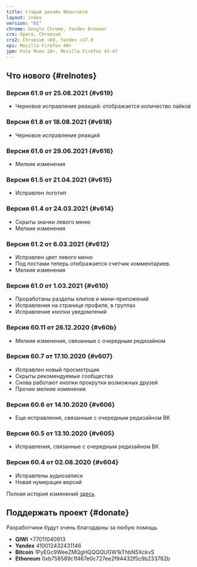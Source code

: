 ```yaml
---
title: Старый дизайн ВКонтакте
layout: index
version: "61"
chrome: Google Chrome, Yandex Browser
crx: Opera, Chromium
crx2: Chromium <60, Yandex <17.9
xpi: Mozilla Firefox 48+
jpm: Pale Moon 28+, Mozilla Firefox 45-47
---
```


## Что нового {#relnotes}

### Версия 61.9 от 25.08.2021 {#v619}

- Черновое исправление реакций: отображается количество лайков

### Версия 61.8 от 18.08.2021 {#v618}

- Черновое исправление реакций

### Версия 61.6 от 29.06.2021 {#v616}

- Мелкие изменения

### Версия 61.5 от 21.04.2021 {#v615}

- Исправлен логотип

### Версия 61.4 от 24.03.2021 {#v614}

- Скрыты значки левого меню
- Мелкие изменения

### Версия 61.2 от 6.03.2021 {#v612}

- Исправлен цвет левого меню
- Под постами теперь отображается счетчик комментариев.
- Мелкие изменения

### Версия 61.0 от 1.03.2021 {#v610}

- Проработаны разделы клипов и мини-приложений
- Исправления на странице профиля, в группах
- Исправление кнопки уведомлений

### Версия 60.11 от 26.12.2020 {#v60b}

- Мелкие изменения, связанные с очередным редизайном

### Версия 60.7 от 17.10.2020 {#v607}

- Исправлен новый просмотрщик
- Скрыты рекомендуемые сообщества
- Снова работают кнопки прокрутки возможных друзей
- Прочие мелкие изменения

### Версия 60.6 от 14.10.2020 {#v606}
- Еще исправления, связанные с очередным редизайном ВК

### Версия 60.5 от 13.10.2020 {#v605}
- Исправления, связанные с очередным редизайном ВК

### Версия 60.4 от 02.08.2020 {#v604}
- Исправлены аудиозаписи
- Новая нумерация версий

Полная история изменений [здесь](changelog)

## Поддержать проект {#donate}
Разработчики будут очень благодарны за любую помощь

- **QIWI** +77011040913
- **Yandex** 410012432431146
- **Bitcoin** 1PyEGc9WeeZMQgHQQQQUGW1kThbN5XckvS
- **Ethereum** 0xb758589c1f467e0c727ee2f94432f5c9b233762b
